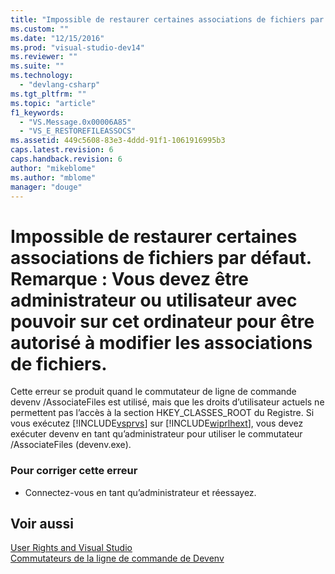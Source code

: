 ```yaml
---
title: "Impossible de restaurer certaines associations de fichiers par d&#233;faut. Remarque&#160;: Vous devez &#234;tre administrateur ou utilisateur avec pouvoir sur cet ordinateur pour &#234;tre autoris&#233; &#224; modifier les associations de fichiers. | Microsoft Docs"
ms.custom: ""
ms.date: "12/15/2016"
ms.prod: "visual-studio-dev14"
ms.reviewer: ""
ms.suite: ""
ms.technology: 
  - "devlang-csharp"
ms.tgt_pltfrm: ""
ms.topic: "article"
f1_keywords: 
  - "VS.Message.0x00006A85"
  - "VS_E_RESTOREFILEASSOCS"
ms.assetid: 449c5608-83e3-4ddd-91f1-1061916995b3
caps.latest.revision: 6
caps.handback.revision: 6
author: "mikeblome"
ms.author: "mblome"
manager: "douge"
---
```

# Impossible de restaurer certaines associations de fichiers par d&#233;faut. Remarque&#160;: Vous devez &#234;tre administrateur ou utilisateur avec pouvoir sur cet ordinateur pour &#234;tre autoris&#233; &#224; modifier les associations de fichiers.
Cette erreur se produit quand le commutateur de ligne de commande devenv \/AssociateFiles est utilisé, mais que les droits d’utilisateur actuels ne permettent pas l’accès à la section HKEY\_CLASSES\_ROOT du Registre. Si vous exécutez [!INCLUDE[vsprvs](../code-quality/includes/vsprvs_md.md)] sur [!INCLUDE[wiprlhext](../misc/includes/wiprlhext_md.md)], vous devez exécuter devenv en tant qu’administrateur pour utiliser le commutateur \/AssociateFiles \(devenv.exe\).  
  
### Pour corriger cette erreur  
  
-   Connectez\-vous en tant qu’administrateur et réessayez.  
  
## Voir aussi  
 [User Rights and Visual Studio](http://msdn.microsoft.com/fr-fr/d5c55084-1e7b-4b61-b478-137db01c0fc0)   
 [Commutateurs de la ligne de commande de Devenv](../ide/reference/devenv-command-line-switches.md)